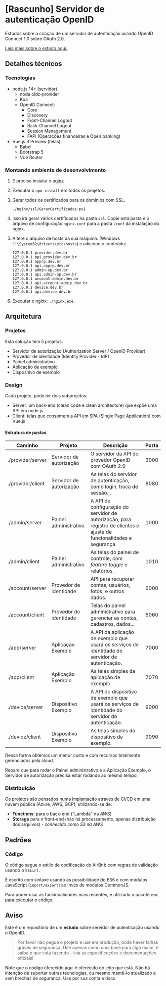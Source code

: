 # [Rascunho] Servidor de autenticação OpenID

Estudos sobre a criação de um servidor de autenticação usando OpenID Connect 1.0 sobre OAuth 2.0.

[Leia mais sobre o estudo aqui.](OpenID.md)

## Detalhes técnicos

### Tecnologias

- node.js 14+ (servidor)
  - node oidc-provider
  - Koa
  - OpenID Connect:
    - Core
    - Discovery
    - Front-Channel Logout
    - Back-Channel Logout
    - Session Management
    - FAPI (Operações financeiras e Open banking)
- Vue.js 3 Preview (telas)
  - Babel
  - Bootstrap 5
  - Vue Router
  
### Montando ambiente de desenvolvimento

1. É preciso instalar o [nginx](http://nginx.org/en/download.html)
2. Executar o `npm install` em todos os projetos.
3. Gerar todos os certificados para os domínios com SSL.

    ```console
    ./nginx/ssl/GerarCertificados.ps1
    ```

4. Isso irá gerar vários certificados na pasta `ssl`. Copie esta pasta e o arquivo de configuração `nginx.conf` para a pasta `/conf` da instalação do nginx.

5. Altere o arquivo de hosts da sua máquina. (Windows `C:\System32\drivers\etc\hosts`) e adicione o conteúdo:

    ```hosts
    127.0.0.1 provider.dev.br
    127.0.0.1 api.provider.dev.br
    127.0.0.1 apprp.dev.br
    127.0.0.1 api.apprp.dev.br
    127.0.0.1 admin-op.dev.br
    127.0.0.1 api.admin-op.dev.br
    127.0.0.1 account-admin.dev.br
    127.0.0.1 api.account-admin.dev.br
    127.0.0.1 device.dev.br
    127.0.0.1 api.device.dev.br
    ```

6. Executar o nginx: `./nginx.exe`.

## Arquitetura

### Projetos

Esta solução tem 5 projetos:

- Servidor de autorização (Authorization Server / OpenID Provider)
- Provedor de identidade (Identity Provider - IdP)
- Painel administrativo
- Aplicação de exemplo
- Dispositivo de exemplo

### Design

Cada projeto, pode ter dois subprojetos:

- Server: um back-end (clean code e clean architecture) que expõe uma API em node.js
- Client: telas que consomem a API em SPA (Single Page Application) com Vue.js

#### Estrutura de pastas

|Caminho|Projeto|Descrição|Porta|
|---|---|---|---|
|./provider/server|Servidor de autorização|O servidor da API do provedor OpenID com OAuth 2.0|3000|
|./provider/client|Servidor de autorização|As telas do servidor de autenticação, como login, troca de sessão...|8080|
|./admin/server|Painel administrativo|A API de configuração do servidor de autorização, para registro de clientes e ajuste de funcionalidades e segurança.|1000|
|./admin/client|Painel administrativo|As telas do painel de controle, com _feature toggle_ e relatórios.|1010|
|./account/server|Provedor de identidade|API para recuperar contas, usuários, fotos, e outros dados.|6000|
|./account/client|Provedor de identidade|Telas do painel administrativo para gerenciar as contas, cadastros, dados...|6060|
|./app/server|Aplicação Exemplo|A API da aplicação de exemplo que usará os serviços de identidade do servidor de autenticação.|7000|
|./app/client|Aplicação Exemplo|As telas simples da aplicação de exemplo.|7070|
|./device/server|Dispositivo Exemplo|A API do dispositivo de exemplo que usará os serviços de identidade do servidor de autenticação.|9000|
|./device/client|Dispositivo Exemplo|As telas simples do dispositivo de exemplo.|9090|

Dessa forma obtemos um menor custo e com recursos totalmente gerenciados pela cloud.

Repare que para rodar o Painel administrativo e a Aplicação Exemplo, o Servidor de autorização precisa estar rodando ao mesmo tempo.

### Distribuição

Os projetos são pensados numa implantação através de CI/CD em uma nuvem pública (Azure, AWS, GCP), utilizando-se de:

- **Functions**: para o back-end ("Lambda" na _AWS_)
- **Storage** para o front-end (não há processamento, apenas distribuição dos arquivos) _- conhecido como S3 na AWS_

## Padrões

### Código

O código segue o estilo de codificação do AirBnb com regras de validação usando o `ESLint`.

É escrito com sintaxe usando as possibilidade do ES6 e com módulos JavaScript (`import/export`) ao invés de módulos CommonJS.

Para poder usar as funcionalidades mais recentes, é utilizado o pacote `esm` para executar o código.

## Aviso

Este é um repositório de um **estudo** sobre servidor de autenticação usando o OpenID.

> Por favor não pegue o projeto e use em produção, pode haver falhas graves de segurança. Use apenas como uma base para algo maior, e saiba o que está fazendo - leia as especificações e documentações oficiais!

Note que o código oferecido aqui é oferecido do jeito que está. Não há intenção de suportar outras tecnologias, ou mesmo mantê-lo atualizado e sem brechas de segurança. Use por sua conta e risco.
